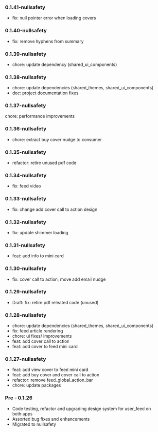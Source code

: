 ### 0.1.41-nullsafety

- fix: null pointer error when loading covers

### 0.1.40-nullsafety

- fix: remove hyphens from summary

### 0.1.39-nullsafety

- chore: update dependency (shared_ui_components)

### 0.1.38-nullsafety

- chore: update dependencies (shared_themes, shared_ui_components)
- doc: project documentation fixes

### 0.1.37-nullsafety

chore: performance improvements

### 0.1.36-nullsafety

- chore: extract buy cover nudge to consumer

### 0.1.35-nullsafety

- refactor: retire unused pdf code

### 0.1.34-nullsafety

- fix: feed video

### 0.1.33-nullsafety

- fix: change add cover call to action design
### 0.1.32-nullsafety

- fix: update shimmer loading

### 0.1.31-nullsafety

- feat: add info to mini card

### 0.1.30-nullsafety

- fix: cover call to action, move add email nudge

### 0.1.29-nullsafety

- Draft: fix: retire pdf releated code (unused) 

### 0.1.28-nullsafety

- chore: update dependencies (shared_themes, shared_ui_components)
- fix: feed article rendering
- chore: ui fixes/ improvements
- feat: add cover call to action
- feat: add cover to feed mini card

### 0.1.27-nullsafety

- feat: add view cover to feed mini card
- feat: add buy cover and cover call to action
- refactor: remove feed_global_action_bar 
- chore: update packages

### Pre - 0.1.26 

- Code testing, refactor and upgrading design system for user_feed on both apps
- Assorted bug fixes and enhancements
- Migrated to nullsafety
